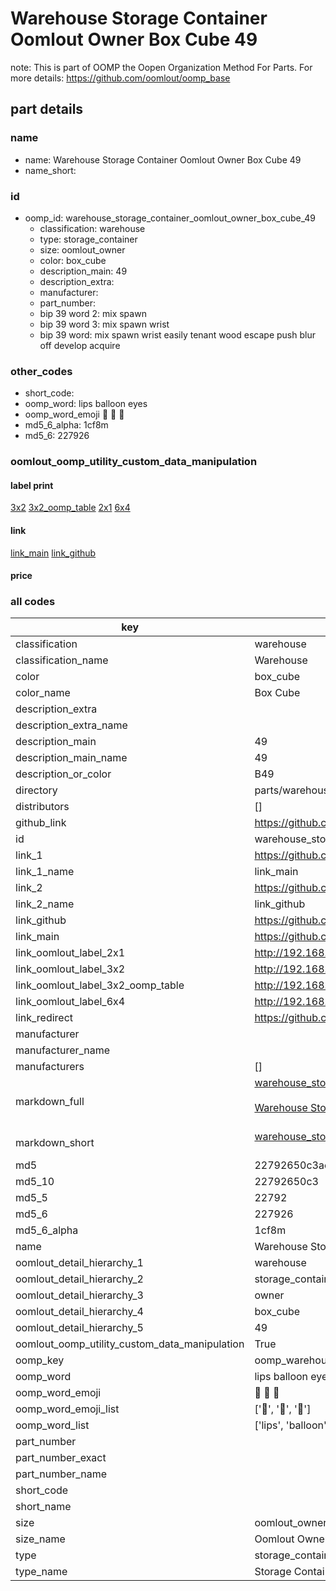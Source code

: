# Warehouse Storage Container Oomlout Owner Box Cube 49  

note: This is part of OOMP the Oopen Organization Method For Parts. For more details: https://github.com/oomlout/oomp_base

##  part details
  







### name
* name: Warehouse Storage Container Oomlout Owner Box Cube 49
* name_short: 
### id
* oomp_id: warehouse_storage_container_oomlout_owner_box_cube_49
  * classification: warehouse
  * type: storage_container
  * size: oomlout_owner
  * color: box_cube
  * description_main: 49
  * description_extra: 
  * manufacturer: 
  * part_number: 
  * bip 39 word 2: mix spawn
  * bip 39 word 3: mix spawn wrist
  * bip 39 word: mix spawn wrist easily tenant wood escape push blur off develop acquire

### other_codes
* short_code: 
* oomp_word: lips balloon eyes
* oomp_word_emoji :lips: :balloon: :eyes:
* md5_6_alpha: 1cf8m
* md5_6: 227926






### oomlout_oomp_utility_custom_data_manipulation
#### label print
[3x2](http://192.168.1.245:1112/?label=oomp%201cf8m)
[3x2_oomp_table](http://192.168.1.108:1112/?label=oomp%201cf8m)
[2x1](http://192.168.1.242:1112/?label=oomp%201cf8m)
[6x4](http://192.168.1.55:1112/?label=oomp%201cf8m)    

#### link

[link_main](https://github.com/oomlout/oomlout_oomp_version_1_messy/tree/main/parts/warehouse_storage_container_oomlout_owner_box_cube_49) [link_github](https://github.com/oomlout/oomlout_oomp_version_1_messy/tree/main/parts/warehouse_storage_container_oomlout_owner_box_cube_49)                             

#### price







### all codes 
| key | value |  
| --- | --- |  
| classification | warehouse |  
| classification_name | Warehouse |  
| color | box_cube |  
| color_name | Box Cube |  
| description_extra |  |  
| description_extra_name |  |  
| description_main | 49 |  
| description_main_name | 49 |  
| description_or_color | B49 |  
| directory | parts/warehouse_storage_container_oomlout_owner_box_cube_49 |  
| distributors | [] |  
| github_link | https://github.com/oomlout/oomlout_oomp_part_src/tree/main/parts/warehouse_storage_container_oomlout_owner_box_cube_49 |  
| id | warehouse_storage_container_oomlout_owner_box_cube_49 |  
| link_1 | https://github.com/oomlout/oomlout_oomp_version_1_messy/tree/main/parts/warehouse_storage_container_oomlout_owner_box_cube_49 |  
| link_1_name | link_main |  
| link_2 | https://github.com/oomlout/oomlout_oomp_version_1_messy/tree/main/parts/warehouse_storage_container_oomlout_owner_box_cube_49 |  
| link_2_name | link_github |  
| link_github | https://github.com/oomlout/oomlout_oomp_version_1_messy/tree/main/parts/warehouse_storage_container_oomlout_owner_box_cube_49 |  
| link_main | https://github.com/oomlout/oomlout_oomp_version_1_messy/tree/main/parts/warehouse_storage_container_oomlout_owner_box_cube_49 |  
| link_oomlout_label_2x1 | http://192.168.1.242:1112/?label=oomp%201cf8m |  
| link_oomlout_label_3x2 | http://192.168.1.245:1112/?label=oomp%201cf8m |  
| link_oomlout_label_3x2_oomp_table | http://192.168.1.108:1112/?label=oomp%201cf8m |  
| link_oomlout_label_6x4 | http://192.168.1.55:1112/?label=oomp%201cf8m |  
| link_redirect | https://github.com/oomlout/oomlout_oomp_version_1_messy/tree/main/parts/warehouse_storage_container_oomlout_owner_box_cube_49 |  
| manufacturer |  |  
| manufacturer_name |  |  
| manufacturers | [] |  
| markdown_full | [warehouse_storage_container_oomlout_owner_box_cube_49](none)<br>[](none)<br>[Warehouse Storage Container Oomlout Owner Box Cube 49](none)<br><br> |  
| markdown_short | [warehouse_storage_container_oomlout_owner_box_cube_49](none)<br><br> |  
| md5 | 22792650c3aea9a3f4ef8459fcf42c70 |  
| md5_10 | 22792650c3 |  
| md5_5 | 22792 |  
| md5_6 | 227926 |  
| md5_6_alpha | 1cf8m |  
| name | Warehouse Storage Container Oomlout Owner Box Cube 49 |  
| oomlout_detail_hierarchy_1 | warehouse |  
| oomlout_detail_hierarchy_2 | storage_container |  
| oomlout_detail_hierarchy_3 | owner |  
| oomlout_detail_hierarchy_4 | box_cube |  
| oomlout_detail_hierarchy_5 | 49 |  
| oomlout_oomp_utility_custom_data_manipulation | True |  
| oomp_key | oomp_warehouse_storage_container_oomlout_owner_box_cube_49 |  
| oomp_word | lips balloon eyes |  
| oomp_word_emoji | :lips: :balloon: :eyes: |  
| oomp_word_emoji_list | [':lips:', ':balloon:', ':eyes:'] |  
| oomp_word_list | ['lips', 'balloon', 'eyes'] |  
| part_number |  |  
| part_number_exact |  |  
| part_number_name |  |  
| short_code |  |  
| short_name |  |  
| size | oomlout_owner |  
| size_name | Oomlout Owner |  
| type | storage_container |  
| type_name | Storage Container |  

